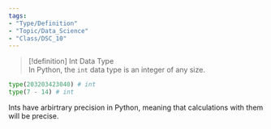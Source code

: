```yaml
---  
tags:  
- "Type/Definition"  
- "Topic/Data_Science"  
- "Class/DSC_10"  
---  
```

  
> [!definition] Int Data Type  
> In Python, the `int` data type is an integer of any size.  
  
```python  
type(203203423040) # int  
type(7 - 14) # int  
```  
  
Ints have arbirtrary precision in Python, meaning that calculations with them will be precise.  
